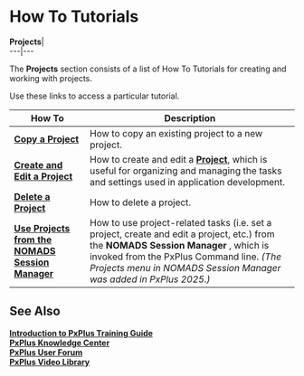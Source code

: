 # How To Tutorials

**Projects**|   
---|---  
  
The **Projects** section consists of a list of How To Tutorials for creating and working with projects.

Use these links to access a particular tutorial.

**How To** |  **Description**  
---|---  
**[Copy a Project](How%20to%20Copy%20Project.md)** |  How to copy an existing project to a new project.  
**[Create and Edit a Project](How%20to%20Create%20and%20Edit%20Project.md)** |  How to create and edit a **[Project](../PxPlus%20IDE/Introduction%20to%20PxPlus%20IDE.htm#projects)**, which is useful for organizing and managing the tasks and settings used in application development.  
**[Delete a Project](How%20to%20Delete%20Project.md)** |  How to delete a project.  
**[Use Projects from the NOMADS Session Manager](How%20to%20Use%20Projects%20Nom%20Session%20Mgr.md)** |  How to use project-related tasks (i.e. set a project, create and edit a project, etc.) from the **NOMADS Session Manager** , which is invoked from the PxPlus Command line. _(The Projects menu in NOMADS Session Manager was added in PxPlus 2025.)_  
  
## See Also

**[Introduction to PxPlus Training Guide](../PxPlus%20Training%20Intro.md)**  
**[PxPlus Knowledge Center](../PxPlus%20Knowledge.md)  
[PxPlus User Forum](../PxPlus%20Forum.md)  
[PxPlus Video Library](../PxPlus%20Video%20Library.md)**
